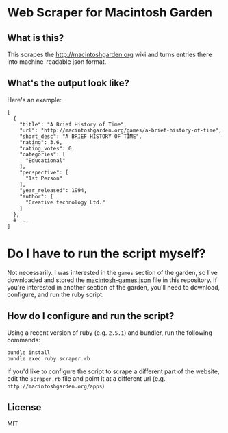 # Web Scraper for Macintosh Garden

## What is this?

This scrapes the http://macintoshgarden.org wiki and turns entries there into machine-readable json format.

## What's the output look like?

Here's an example:

```
[
  {
    "title": "A Brief History of Time",
    "url": "http://macintoshgarden.org/games/a-brief-history-of-time",
    "short_desc": "A BRIEF HISTORY OF TIME",
    "rating": 3.6,
    "rating_votes": 0,
    "categories": [
      "Educational"
    ],
    "perspective": [
      "1st Person"
    ],
    "year_released": 1994,
    "author": [
      "Creative technology Ltd."
    ]
  },
  # ...
]
```

# Do I have to run the script myself?

Not necessarily. I was interested in the `games` section of the garden, so I've downloaded and stored the [macintosh-games.json](macintosh-games.json) file in this repository. If you're interested in another section of the garden, you'll need to download, configure, and run the ruby script.

## How do I configure and run the script?

Using a recent version of ruby (e.g. `2.5.1`) and bundler, run the following commands:

```
bundle install
bundle exec ruby scraper.rb
```

If you'd like to configure the script to scrape a different part of the website, edit the `scraper.rb` file and point it at a different url (e.g. `http://macintoshgarden.org/apps`)

## License

MIT


